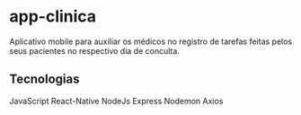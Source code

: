 # app-clinica

Aplicativo mobile para auxiliar os médicos no registro de tarefas feitas pelos seus pacientes no respectivo dia de conculta.

## Tecnologias

JavaScript
React-Native
NodeJs
Express
Nodemon
Axios
